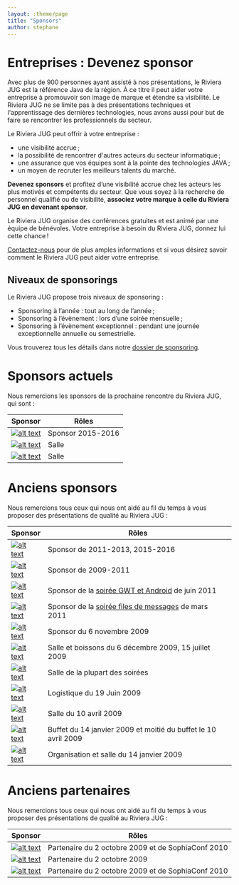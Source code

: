 ```yaml
---
layout: :theme/page
title: "Sponsors"
author: stephane
---
```


# Entreprises : Devenez sponsor

Avec plus de 900 personnes ayant assisté à nos présentations, le Riviera JUG est la référence Java de la région. À ce titre il peut aider votre entreprise à promouvoir son image de marque et étendre sa visibilité. Le Riviera JUG ne se limite pas à des présentations techniques et l'apprentissage des dernières technologies, nous avons aussi pour but de faire se rencontrer les professionnels du secteur.

Le Riviera JUG peut offrir à votre entreprise :

* une visibilité accrue ;
* la possibilité de rencontrer d'autres acteurs du secteur informatique ;
* une assurance que vos équipes sont à la pointe des technologies JAVA ;
* un moyen de recruter les meilleurs talents du marché.

**Devenez sponsors** et profitez d’une visibilité accrue chez les acteurs les plus motivés et compétents du secteur. Que vous soyez à la recherche de personnel qualifié ou de visibilité, **associez votre marque à celle du Riviera JUG en devenant sponsor**.

Le Riviera JUG organise des conférences gratuites et est animé par une équipe de bénévoles. Votre entreprise à besoin du Riviera JUG, donnez lui cette chance !

[Contactez-nous](mailto:info@rivierajug.org) pour de plus amples informations et si vous désirez savoir comment le Riviera JUG peut aider votre entreprise.

## Niveaux de sponsorings

Le Riviera JUG propose trois niveaux de sponsoring :


* Sponsoring à l’année : tout au long de l’année ;
* Sponsoring à l’évènement : lors d’une soirée mensuelle ;
* Sponsoring à l’évènement exceptionnel : pendant une journée exceptionnelle annuelle ou semestrielle.

Vous trouverez tous les détails dans notre [dossier de sponsoring](attach:dossierdesponsoring.pdf).

# Sponsors actuels

Nous remercions les sponsors de la prochaine rencontre du Riviera JUG, qui sont :

|Sponsor|Rôles|
|---|---|
|[![alt text]({page.image('avisto-150.png')})](http://www.avisto.com)|Sponsor 2015-2016|
|[![alt text]({page.image('inria-2-150px.png')})](http://www.inria.fr/sophia)|Salle|
|[![alt text]({page.image('skema-logo.png')})](https://www.skema-bs.fr/campus/campus-sophia)|Salle|

# Anciens sponsors

Nous remercions tous ceux qui nous ont aidé au fil du temps à vous proposer des présentations de qualité au Riviera JUG :

|Sponsor|Rôles|
|---|---|
|[![alt text]({page.image('avisto-150.png')})](http://www.avisto.com)|Sponsor de 2011-2013, 2015-2016|
|[![alt text]({page.image('lunatech-research-logo-small.png')})](http://www.lunatech.com)|Sponsor de 2009-2011|
|[![alt text]({page.image('sfeir-150.jpeg')})](http://www.sfeir.com)|Sponsor de la [soirée GWT et Android](Main.201106-gwt-android) de juin 2011|
|[![alt text]({page.image('wallstreet-150.png')})](http://www.wallstreetsystems.com)|Sponsor de la [soirée files de messages](Main.201103-files-messages) de mars 2011|
|[![alt text]({page.image('activeeon-150.jpg')})](http://www.activeeon.com)|Sponsor du 6 novembre 2009|
|[![alt text]({page.image('amadeus.png')})](http://www.amadeus.com)|Salle et boissons du 6 décembre 2009, 15 juillet 2009|
|[![alt text]({page.image('inria-2-150px.png')})](http://www.inria.fr/sophia)|Salle de la plupart des soirées|
|[![alt text]({page.image('akka.png')})](http://www.akka.eu)|Logistique du 19 Juin 2009|
|[![alt text]({page.image('StonesoftLogo-130.png')})](http://www.stonesoft.com)|Salle du 10 avril 2009|
|[![alt text]({page.image('LogoApsideGroupe-130.jpg')})](http://www.apside.fr)|Buffet du 14 janvier 2009 et moitié du buffet le 10 avril 2009|
|[![alt text]({page.image('logoiut-small.jpg')})](http://www.iut.unice.fr/)|Organisation et salle du 14 janvier 2009|

# Anciens partenaires

Nous remercions tous ceux qui nous ont aidé au fil du temps à vous proposer des présentations de qualité au Riviera JUG :


|Sponsor|Rôles|
|---|---|
|[![alt text]({page.image('polytech-150.jpg')})](http://www.polytech.unice.fr)|Partenaire du 2 octobre 2009 et de SophiaConf 2010|
|[![alt text]({page.image('unice-150.gif')})](http://www.unice.fr)|Partenaire du 2 octobre 2009|
|[![alt text]({page.image('telecom-valley-80.jpg')})](http://www.telecom-valley.fr)|Partenaire du 2 octobre 2009 et de SophiaConf 2010|
